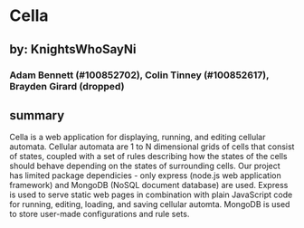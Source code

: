 # Cella

## by: KnightsWhoSayNi

### Adam Bennett (#100852702), Colin Tinney (#100852617), Brayden Girard (dropped)

## summary

Cella is a web application for displaying, running, and editing cellular automata. Cellular automata are 1 to N dimensional grids of cells that consist of states, coupled with a set of rules describing how the states of the cells should behave depending on the states of surrounding cells. Our project has limited package dependicies - only express (node.js web application framework) and MongoDB (NoSQL document database) are used. Express is used to serve static web pages in combination with plain JavaScript code for running, editing, loading, and saving cellular automta. MongoDB is used to store user-made configurations and rule sets.